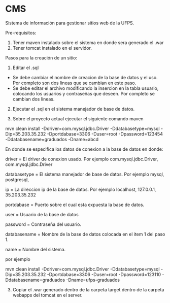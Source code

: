 # CMS
Sistema de información para gestionar sitios web de la UFPS.

Pre-requisitos:

1. Tener maven instalado sobre el sistema en donde sera generado el .war
2. Tener tomcat instalado en el servidor.

Pasos para la creación de un sitio:

1. Editar el .sql
  
  * Se debe cambiar el nombre de creacion de la base de datos y el uso. Por completo son dos lineas que se cambian en este paso.
  * Se debe editar el archivo modificando la insercion en la tabla usuario, colocando los usuarios y contraseñas que deseen. Por         completo se cambian dos lineas.
  
2. Ejecutar el .sql en el sistema manejador de base de datos.

3. Sobre el proyecto actual ejecutar el siguiente comando maven

mvn clean install  -Ddriver=com.mysql.jdbc.Driver -Ddatabasetype=mysql -Dip=35.203.35.232 -Dportdabase=3306 -Duser=root -Dpassword=123454 -Ddatabasename=graduados -Dname=abcd 

En donde se especifica los datos de conexion a la base de datos en donde:

driver = El driver de conexion usado. Por ejemplo com.mysql.jdbc.Driver, com.mysql.jdbc.Driver

databasetype = El sistema manejador de base de datos. Por ejemplo mysql, postgresql,

ip = La direccion ip de la base de datos. Por ejemplo localhost, 127.0.0.1, 35.203.35.232

portdabase = Puerto sobre el cual esta expuesta la base de datos.

user = Usuario de la base de datos

password = Contraseña del usuario.

databasename = Nombre de la base de datos colocada en el item 1 del paso 1.

name = Nombre del sistema.

por ejemplo

mvn clean install  -Ddriver=com.mysql.jdbc.Driver -Ddatabasetype=mysql -Dip=35.203.35.232 -Dportdabase=3306 -Duser=root -Dpassword=123110 -Ddatabasename=graduados -Dname=ufps-graduados 



3. Copiar el .war generado dentro de la carpeta target dentro de la carpeta webapps del tomcat en el server.

